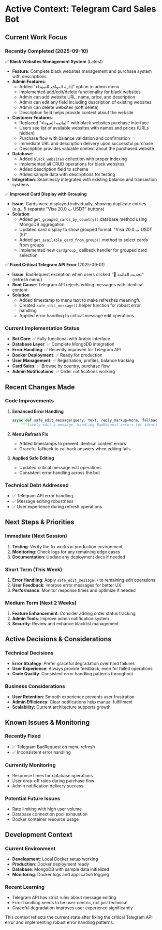 # Active Context: Telegram Card Sales Bot

## Current Work Focus

### Recently Completed (2025-09-10)
✅ **Black Websites Management System** (Latest)
- **Feature**: Complete black websites management and purchase system with descriptions
- **Admin Features**:
  - Added "إدارة المواقع السوداء" option to admin menu
  - Implemented add/edit/delete functionality for black websites
  - Admin can add website URL, name, price, and description
  - Admin can edit any field including description of existing websites
  - Admin can delete websites (soft delete)
  - Description field helps provide context about the website
- **Customer Features**:
  - Replaced "القائمه السوداء" with black websites purchase interface
  - Users see list of available websites with names and prices (URLs hidden)
  - Purchase flow with balance validation and confirmation
  - Immediate URL and description delivery upon successful purchase
  - Description provides valuable context about the purchased website
- **Database**:
  - Added `black_websites` collection with proper indexing
  - Implemented all CRUD operations for black websites
  - Added description field to schema
  - Added sample data with descriptions for testing
- **Integration**: Seamlessly integrated with existing balance and transaction systems

✅ **Improved Card Display with Grouping**
- **Issue**: Cards were displayed individually, showing duplicate entries (e.g., 5 separate "Visa 20.0 ب USDT" buttons)
- **Solution**: 
  - Added `get_grouped_cards_by_country()` database method using MongoDB aggregation
  - Updated card display to show grouped format: "Visa 20.0 ب USDT (5)"
  - Added `get_available_card_from_group()` method to select cards from groups
  - Implemented new `cardgroup_` callback handler for grouped card selection

✅ **Fixed Critical Telegram API Error** (2025-09-01)
- **Issue**: BadRequest exception when users clicked "🔄 تحديث القائمة" (refresh menu)
- **Root Cause**: Telegram API rejects editing messages with identical content
- **Solution**: 
  - Added timestamp to menu text to make refreshes meaningful
  - Created `safe_edit_message()` helper function for robust error handling
  - Applied error handling to critical message edit operations

### Current Implementation Status
- **Bot Core**: ✅ Fully functional with Arabic interface
- **Database Layer**: ✅ Complete MongoDB integration
- **Error Handling**: ✅ Recently improved for Telegram API
- **Docker Deployment**: ✅ Ready for production
- **User Management**: ✅ Registration, profiles, balance tracking
- **Card Sales**: ✅ Browse by country, purchase flow
- **Admin Notifications**: ✅ Order notifications working

## Recent Changes Made

### Code Improvements
1. **Enhanced Error Handling**
   ```python
   async def safe_edit_message(query, text, reply_markup=None, fallback_answer="تم التحديث ✅"):
       """Safely edit a message, handling BadRequest errors for identical content"""
   ```

2. **Menu Refresh Fix**
   - Added timestamps to prevent identical content errors
   - Graceful fallback to callback answers when editing fails

3. **Applied Safe Editing**
   - Updated critical message edit operations
   - Consistent error handling across the bot

### Technical Debt Addressed
- ✅ Telegram API error handling
- ✅ Message editing robustness
- ✅ User experience during refresh operations

## Next Steps & Priorities

### Immediate (Next Session)
1. **Testing**: Verify the fix works in production environment
2. **Monitoring**: Check logs for any remaining edge cases
3. **Documentation**: Update any deployment docs if needed

### Short Term (This Week)
1. **Error Handling**: Apply `safe_edit_message()` to remaining edit operations
2. **User Feedback**: Improve error messages for better UX
3. **Performance**: Monitor response times and optimize if needed

### Medium Term (Next 2 Weeks)
1. **Feature Enhancement**: Consider adding order status tracking
2. **Admin Tools**: Improve admin notification system
3. **Security**: Review and enhance blacklist management

## Active Decisions & Considerations

### Technical Decisions
- **Error Strategy**: Prefer graceful degradation over hard failures
- **User Experience**: Always provide feedback, even for failed operations
- **Code Quality**: Consistent error handling patterns throughout

### Business Considerations
- **User Retention**: Smooth experience prevents user frustration
- **Admin Efficiency**: Clear notifications help manual fulfillment
- **Scalability**: Current architecture supports growth

## Known Issues & Monitoring

### Recently Fixed
- ✅ Telegram BadRequest on menu refresh
- ✅ Inconsistent error handling

### Currently Monitoring
- Response times for database operations
- User drop-off rates during purchase flow
- Admin notification delivery success

### Potential Future Issues
- Rate limiting with high user volume
- Database connection pool exhaustion
- Docker container resource usage

## Development Context

### Current Environment
- **Development**: Local Docker setup working
- **Production**: Docker deployment ready
- **Database**: MongoDB with sample data initialized
- **Monitoring**: Docker logs and application logging

### Recent Learning
- Telegram API has strict rules about message editing
- Error handling needs to be user-centric, not just technical
- Graceful degradation improves user experience significantly

This context reflects the current state after fixing the critical Telegram API error and implementing robust error handling patterns.
